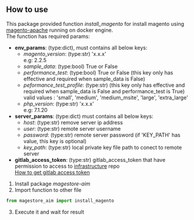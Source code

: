 ## How to use
This package provided function *install_magento* for install magento using [magento-apache](https://gitlab.com/general-oil/infrastructure/tree/master/Environment/Magento/DemoPortalApache) running on docker engine.  
The function has required params:
+ **env_params**: (type:dict), must contains all below keys:
  + *magento_version*: (type:str) 'x.x.x'  
  e.g: 2.2.5
  + *sample_data*: (type:bool) True or False
  + *performance_test*: (type:bool) True or False (this key only has effective and required when sample_data is False)
  + *peformance_test_profile*: (type:str) (this key only has effective and required when sample_data is False and performance_test is True) 
  valid values : 'small', 'medium', 'medium_msite', 'large', 'extra_large'
  + *php_version*: (type:str) 'x.x.x'  
  e.g: 7.1.20
+ **server_params**: (type:dict) must contains all below keys:
  + *host*: (type:str) remove server ip address
  + *user*: (type:str) remote server username
  + *password*: (type:str) remote server password (if 'KEY_PATH' has value, this key is optional)
  + *key_path*: (type:str) local private key file path to conect to remote server
+ **gitlab_access_token**: (type:str) gitlab_access_token that have permission to access to [infrastructure](https://gitlab.com/general-oil/infrastructure) repo  
[How to get gitlab access token](https://docs.gitlab.com/ee/user/profile/personal_access_tokens.html)
1. Install package *magestore-aim*
2. Import function to other file
```python
from magestore_aim import install_magento
```
3. Execute it and wait for result
